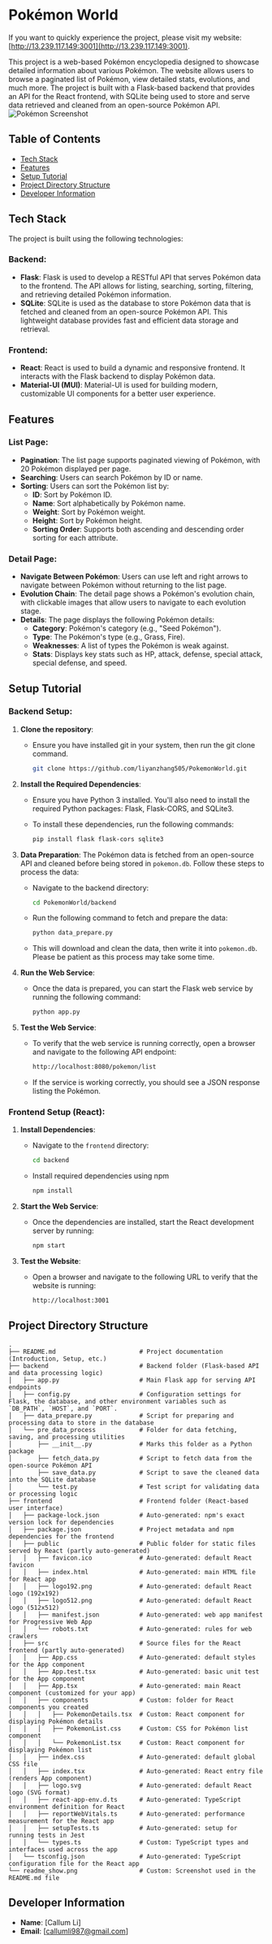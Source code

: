 # Pokémon World
If you want to quickly experience the project, please visit my website: [http://13.239.117.149:3001](http://13.239.117.149:3001).

This project is a web-based Pokémon encyclopedia designed to showcase detailed information about various Pokémon. The website allows users to browse a paginated list of Pokémon, view detailed stats, evolutions, and much more. The project is built with a Flask-based backend that provides an API for the React frontend, with SQLite being used to store and serve data retrieved and cleaned from an open-source Pokémon API.
![Pokémon Screenshot](./readme_show.png)

## Table of Contents
- [Tech Stack](#tech-stack)
- [Features](#features)
- [Setup Tutorial](#setup-tutorial)
- [Project Directory Structure](#project-directory-structure)
- [Developer Information](#developer-information)

## Tech Stack

The project is built using the following technologies:

### Backend:
- **Flask**: Flask is used to develop a RESTful API that serves Pokémon data to the frontend. The API allows for listing, searching, sorting, filtering, and retrieving detailed Pokémon information.
- **SQLite**: SQLite is used as the database to store Pokémon data that is fetched and cleaned from an open-source Pokémon API. This lightweight database provides fast and efficient data storage and retrieval.

### Frontend:
- **React**: React is used to build a dynamic and responsive frontend. It interacts with the Flask backend to display Pokémon data.
- **Material-UI (MUI)**: Material-UI is used for building modern, customizable UI components for a better user experience.


## Features

### List Page:
- **Pagination**: The list page supports paginated viewing of Pokémon, with 20 Pokémon displayed per page.
- **Searching**: Users can search Pokémon by ID or name.
- **Sorting**: Users can sort the Pokémon list by:
    - **ID**: Sort by Pokémon ID.
    - **Name**: Sort alphabetically by Pokémon name.
    - **Weight**: Sort by Pokémon weight.
    - **Height**: Sort by Pokémon height.
    - **Sorting Order**: Supports both ascending and descending order sorting for each attribute.

### Detail Page:
- **Navigate Between Pokémon**: Users can use left and right arrows to navigate between Pokémon without returning to the list page.
- **Evolution Chain**: The detail page shows a Pokémon's evolution chain, with clickable images that allow users to navigate to each evolution stage.
- **Details**: The page displays the following Pokémon details:
    - **Category**: Pokémon's category (e.g., "Seed Pokémon").
    - **Type**: The Pokémon's type (e.g., Grass, Fire).
    - **Weaknesses**: A list of types the Pokémon is weak against.
    - **Stats**: Displays key stats such as HP, attack, defense, special attack, special defense, and speed.

## Setup Tutorial

### Backend Setup:
1. **Clone the repository**:
   - Ensure you have installed git in your system, then run the git clone command.
     ```bash
     git clone https://github.com/liyanzhang505/PokemonWorld.git
     ```
2. **Install the Required Dependencies**:
   - Ensure you have Python 3 installed. You'll also need to install the required Python packages: Flask, Flask-CORS, and SQLite3.

   - To install these dependencies, run the following commands:

     ```bash
     pip install flask flask-cors sqlite3

3. **Data Preparation**:
   The Pokémon data is fetched from an open-source API and cleaned before being stored in `pokemon.db`. Follow these steps to process the data:

    - Navigate to the backend directory:

      ```bash
      cd PokemonWorld/backend
      ```

    - Run the following command to fetch and prepare the data:

      ```bash
      python data_prepare.py
      ```

    - This will download and clean the data, then write it into `pokemon.db`. Please be patient as this process may take some time.

4. **Run the Web Service**:
   - Once the data is prepared, you can start the Flask web service by running the following command:

     ```bash
     python app.py
     ```

5. **Test the Web Service**:
   - To verify that the web service is running correctly, open a browser and navigate to the following API endpoint:
     ```bash
     http://localhost:8080/pokemon/list
     ```
    - If the service is working correctly, you should see a JSON response listing the Pokémon.

### Frontend Setup (React):

1. **Install Dependencies**:
    - Navigate to the `frontend` directory:
      ```bash
      cd backend
      ```
    - Install required dependencies using npm
      ```bash
      npm install
      ```
2. **Start the Web Service**:
   - Once the dependencies are installed, start the React development server by running:
     ```bash
     npm start
     ```

3. **Test the Website**:
   - Open a browser and navigate to the following URL to verify that the website is running:
     ```bash
     http://localhost:3001
     ```

## Project Directory Structure
```plaintext
.
├── README.md                       # Project documentation (Introduction, Setup, etc.)
├── backend                         # Backend folder (Flask-based API and data processing logic)
│   ├── app.py                      # Main Flask app for serving API endpoints
│   ├── config.py                   # Configuration settings for Flask, the database, and other environment variables such as `DB_PATH`, `HOST`, and `PORT`. 
│   ├── data_prepare.py             # Script for preparing and processing data to store in the database
│   └── pre_data_process            # Folder for data fetching, saving, and processing utilities
│       ├── __init__.py             # Marks this folder as a Python package
│       ├── fetch_data.py           # Script to fetch data from the open-source Pokémon API
│       ├── save_data.py            # Script to save the cleaned data into the SQLite database
│       └── test.py                 # Test script for validating data or processing logic
├── frontend                        # Frontend folder (React-based user interface)
│   ├── package-lock.json           # Auto-generated: npm's exact version lock for dependencies
│   ├── package.json                # Project metadata and npm dependencies for the frontend
│   ├── public                      # Public folder for static files served by React (partly auto-generated)
│   │   ├── favicon.ico             # Auto-generated: default React favicon
│   │   ├── index.html              # Auto-generated: main HTML file for React app
│   │   ├── logo192.png             # Auto-generated: default React logo (192x192)
│   │   ├── logo512.png             # Auto-generated: default React logo (512x512)
│   │   ├── manifest.json           # Auto-generated: web app manifest for Progressive Web App
│   │   └── robots.txt              # Auto-generated: rules for web crawlers
│   ├── src                         # Source files for the React frontend (partly auto-generated)
│   │   ├── App.css                 # Auto-generated: default styles for the App component
│   │   ├── App.test.tsx            # Auto-generated: basic unit test for the App component
│   │   ├── App.tsx                 # Auto-generated: main React component (customized for your app)
│   │   ├── components              # Custom: folder for React components you created
│   │   │   ├── PokemonDetails.tsx  # Custom: React component for displaying Pokémon details
│   │   │   ├── PokemonList.css     # Custom: CSS for Pokémon list component
│   │   │   └── PokemonList.tsx     # Custom: React component for displaying Pokémon list
│   │   ├── index.css               # Auto-generated: default global CSS file
│   │   ├── index.tsx               # Auto-generated: React entry file (renders App component)
│   │   ├── logo.svg                # Auto-generated: default React logo (SVG format)
│   │   ├── react-app-env.d.ts      # Auto-generated: TypeScript environment definition for React
│   │   ├── reportWebVitals.ts      # Auto-generated: performance measurement for the React app
│   │   ├── setupTests.ts           # Auto-generated: setup for running tests in Jest
│   │   └── types.ts                # Custom: TypeScript types and interfaces used across the app
│   └── tsconfig.json               # Auto-generated: TypeScript configuration file for the React app
└── readme_show.png                 # Custom: Screenshot used in the README.md file
```

## Developer Information
- **Name**: [Callum Li]
- **Email**: [callumli987@gmail.com]
   


